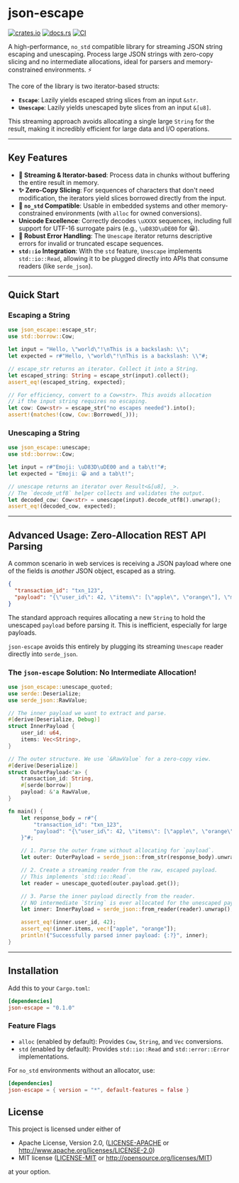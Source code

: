 # json-escape

[![crates.io](https://img.shields.io/crates/v/json-escape.svg)](https://crates.io/crates/json-escape)
[![docs.rs](https://docs.rs/json-escape/badge.svg)](https://docs.rs/json-escape)
[![CI](https://github.com/veecore/json-escape/actions/workflows/ci.yml/badge.svg)](https://github.com/veecore/json-escape/actions)

A high-performance, `no_std` compatible library for streaming JSON string escaping and unescaping. Process large JSON strings with zero-copy slicing and no intermediate allocations, ideal for parsers and memory-constrained environments. ⚡

The core of the library is two iterator-based structs:
- **`Escape`**: Lazily yields escaped string slices from an input `&str`.
- **`Unescape`**: Lazily yields unescaped byte slices from an input `&[u8]`.

This streaming approach avoids allocating a single large `String` for the result, making it incredibly efficient for large data and I/O operations.

---

## Key Features

- **🚀 Streaming & Iterator-based**: Process data in chunks without buffering the entire result in memory.
- **✨ Zero-Copy Slicing**: For sequences of characters that don't need modification, the iterators yield slices borrowed directly from the input.
- **🧩 `no_std` Compatible**: Usable in embedded systems and other memory-constrained environments (with `alloc` for owned conversions).
- **Unicode Excellence**: Correctly decodes `\uXXXX` sequences, including full support for UTF-16 surrogate pairs (e.g., `\uD83D\uDE00` for 😀).
- **🔎 Robust Error Handling**: The `Unescape` iterator returns descriptive errors for invalid or truncated escape sequences.
- **`std::io` Integration**: With the `std` feature, `Unescape` implements `std::io::Read`, allowing it to be plugged directly into APIs that consume readers (like `serde_json`).

---

## Quick Start

### Escaping a String

```rust
use json_escape::escape_str;
use std::borrow::Cow;

let input = "Hello, \"world\"!\nThis is a backslash: \\";
let expected = r#"Hello, \"world\"!\nThis is a backslash: \\"#;

// escape_str returns an iterator. Collect it into a String.
let escaped_string: String = escape_str(input).collect();
assert_eq!(escaped_string, expected);

// For efficiency, convert to a Cow<str>. This avoids allocation
// if the input string requires no escaping.
let cow: Cow<str> = escape_str("no escapes needed").into();
assert!(matches!(cow, Cow::Borrowed(_)));
````

### Unescaping a String

```rust
use json_escape::unescape;
use std::borrow::Cow;

let input = r#"Emoji: \uD83D\uDE00 and a tab\t!"#;
let expected = "Emoji: 😀 and a tab\t!";

// unescape returns an iterator over Result<&[u8], _>.
// The `decode_utf8` helper collects and validates the output.
let decoded_cow: Cow<str> = unescape(input).decode_utf8().unwrap();
assert_eq!(decoded_cow, expected);
```

-----

## Advanced Usage: Zero-Allocation REST API Parsing

A common scenario in web services is receiving a JSON payload where one of the fields is *another* JSON object, escaped as a string.

```json
{
  "transaction_id": "txn_123",
  "payload": "{\"user_id\": 42, \"items\": [\"apple\", \"orange\"], \"metadata\": {\"source\": \"mobile\"}}"
}
```

The standard approach requires allocating a new `String` to hold the unescaped `payload` before parsing it. This is inefficient, especially for large payloads.

`json-escape` avoids this entirely by plugging its streaming `Unescape` reader directly into `serde_json`.

### The `json-escape` Solution: No Intermediate Allocation\!

```rust
use json_escape::unescape_quoted;
use serde::Deserialize;
use serde_json::RawValue;

// The inner payload we want to extract and parse.
#[derive(Deserialize, Debug)]
struct InnerPayload {
    user_id: u64,
    items: Vec<String>,
}

// The outer structure. We use `&RawValue` for a zero-copy view.
#[derive(Deserialize)]
struct OuterPayload<'a> {
    transaction_id: String,
    #[serde(borrow)]
    payload: &'a RawValue,
}

fn main() {
    let response_body = r#"{
        "transaction_id": "txn_123",
        "payload": "{\"user_id\": 42, \"items\": [\"apple\", \"orange\"]}"
    }"#;

    // 1. Parse the outer frame without allocating for `payload`.
    let outer: OuterPayload = serde_json::from_str(response_body).unwrap();

    // 2. Create a streaming reader from the raw, escaped payload.
    // This implements `std::io::Read`.
    let reader = unescape_quoted(outer.payload.get());

    // 3. Parse the inner payload directly from the reader.
    // NO intermediate `String` is ever allocated for the unescaped payload!
    let inner: InnerPayload = serde_json::from_reader(reader).unwrap();

    assert_eq!(inner.user_id, 42);
    assert_eq!(inner.items, vec!["apple", "orange"]);
    println!("Successfully parsed inner payload: {:?}", inner);
}
```

-----

## Installation

Add this to your `Cargo.toml`:

```toml
[dependencies]
json-escape = "0.1.0"
```

### Feature Flags

  - `alloc` (enabled by default): Provides `Cow`, `String`, and `Vec` conversions.
  - `std` (enabled by default): Provides `std::io::Read` and `std::error::Error` implementations.

For `no_std` environments without an allocator, use:

```toml
[dependencies]
json-escape = { version = "*", default-features = false }
```

## License

This project is licensed under either of

  - Apache License, Version 2.0, ([LICENSE-APACHE](https://www.google.com/search?q=LICENSE-APACHE) or http://www.apache.org/licenses/LICENSE-2.0)
  - MIT license ([LICENSE-MIT](https://www.google.com/search?q=LICENSE-MIT) or http://opensource.org/licenses/MIT)

at your option.